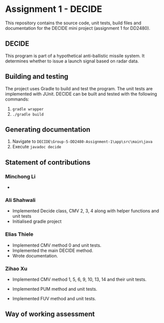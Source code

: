 # Assignment 1 - DECIDE

This repository contains the source code, unit tests, build files and documentation for the DECIDE mini project (assignment 1 for DD2480).

## DECIDE

This program is part of a hypothetical anti-ballistic missile system. It determines whether to issue a launch signal based on radar data.

## Building and testing

The project uses Gradle to build and test the program. The unit tests are implemented with JUnit. DECIDE can be built and tested with the following commands:

1. `gradle wrapper`
2. `./gradle build`

## Generating documentation

1. Navigate to `DECIDE\Group-5-DD2480-Assignment-1\app\src\main\java`
2. Execute `javadoc decide`

## Statement of contributions

### Minchong Li

*

### Ali Shahwali
* Implemented Decide class, CMV 2, 3, 4 along with helper functions and unit tests
* Initialised gradle project


### Elias Thiele

* Implemented CMV method 0 and unit tests.
* Implemented the main DECIDE method.
* Wrote documentation.

### Zihao Xu

- Implemented CMV method 1, 5, 6, 9, 10, 13, 14 and their unit tests.

- Implemented PUM method and unit tests.

- Implemented FUV method and unit tests.

## Way of working assessment
